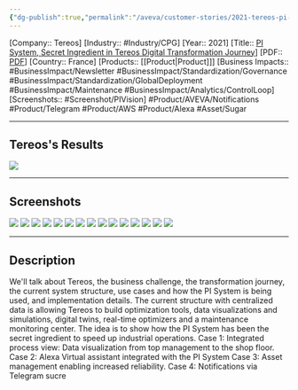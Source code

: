 ```yaml
---
{"dg-publish":true,"permalink":"/aveva/customer-stories/2021-tereos-pi-system-secret-ingredient-in-tereos-digital-transformation-journey/","dgPassFrontmatter":true}
---
```


[Company:: Tereos]
[Industry:: #Industry/CPG]
[Year:: 2021]
[Title:: [PI System, Secret Ingredient in Tereos Digital Transformation Journey](https://resources.osisoft.com/presentations/pi-system---secret-ingredient-in-tereos-digital-transformation-journey/)]
[PDF:: [PDF](https://cdn.osisoft.com/osi/presentations/2021-aveva-pi-world/UC21NA-D2FB050-Tereos-deMello-PI-System-Secret-ingredient-in.pdf)]
[Country:: France]
[Products:: [[Product\|Product]]]
[Business Impacts:: #BusinessImpact/Newsletter #BusinessImpact/Standardization/Governance #BusinessImpact/Standardization/GlobalDeployment #BusinessImpact/Maintenance #BusinessImpact/Analytics/ControlLoop]
[Screenshots:: #Screenshot/PIVision]
#Product/AVEVA/Notifications   #Product/Telegram #Product/AWS  #Product/Alexa  #Asset/Sugar

---
## Tereos's Results
![](https://i.imgur.com/FrNSL0b.png)

---
## Screenshots
![](https://i.imgur.com/0Ts5MQs.png)
![](https://i.imgur.com/mImrGkK.png)
![](https://i.imgur.com/xdkY5aj.png)
![](https://i.imgur.com/TJe98Oi.png)
![](https://i.imgur.com/i9Ksn5s.png)
![](https://i.imgur.com/rdRwUgd.png)
![](https://i.imgur.com/ChpzfMZ.png)
![](https://i.imgur.com/KaCBBHE.png)
![](https://i.imgur.com/4iwkwS2.png)
![](https://i.imgur.com/R7gKKLG.png)
![](https://i.imgur.com/xTSsxa7.png)
![](https://i.imgur.com/cf3zDM2.png)
![](https://i.imgur.com/NnDm70z.png)
![](https://i.imgur.com/GkvkQcu.png)
![](https://i.imgur.com/16ejuuQ.png)

---
## Description
We'll talk about Tereos, the business challenge, the transformation journey, the current system structure, use cases and how the PI System is being used, and implementation details. The current structure with centralized data is allowing Tereos to build optimization tools, data visualizations and simulations, digital twins, real-time optimizers and a maintenance monitoring center. The idea is to show how the PI System has been the secret ingredient to speed up industrial operations. Case 1: Integrated process view: Data visualization from top management to the shop floor. Case 2: Alexa Virtual assistant integrated with the PI System Case 3: Asset management enabling increased reliability. Case 4: Notifications via Telegram
sucre